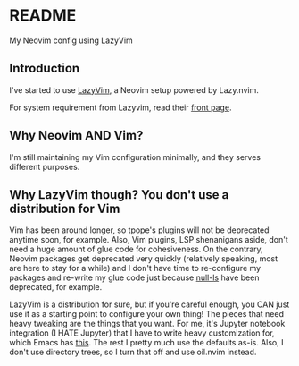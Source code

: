 # README

My Neovim config using LazyVim

## Introduction

I've started to use
[LazyVim](https://github.com/LazyVim/LazyVim), a Neovim setup powered by
Lazy.nvim.

For system requirement from Lazyvim, read their [front page](https://www.lazyvim.org/).

## Why Neovim AND Vim?

I'm still maintaining my Vim configuration minimally, and they serves
different purposes.

## Why LazyVim though? You don't use a distribution for Vim

Vim has been around longer, so tpope's plugins will not be deprecated anytime
soon, for example. Also, Vim plugins, LSP shenanigans aside, don't need a huge
amount of glue code for cohesiveness. On the contrary, Neovim packages get
deprecated very quickly (relatively speaking, most are here to stay for a
while) and I don't have time to re-configure my packages and re-write my glue
code just because
[null-ls](https://github.com/jose-elias-alvarez/null-ls.nvim) have been
deprecated, for example.

LazyVim is a distribution for sure, but if you're careful enough, you CAN just
use it as a starting point to configure your own thing! The pieces that need
heavy tweaking are the things that you want. For me, it's Jupyter notebook
integration (I HATE Jupyter) that I have to write heavy customization for, which
Emacs has [this](https://github.com/astoff/code-cells.el). The rest I pretty
much use the defaults as-is. Also, I don't use directory trees, so I turn that
off and use oil.nvim instead.
